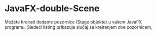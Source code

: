 # JavaFX-double-Scene
Možete kreirati dodatne pozornice (Stage objekte) u vašem JavaFX programu. Sledeći listing prikazuje slučaj sa kreiranjem dve pozornicem,
